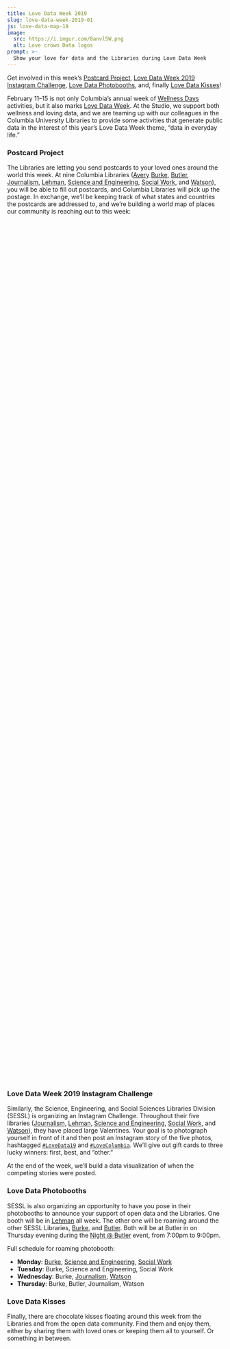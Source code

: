 ```yaml
---
title: Love Data Week 2019
slug: love-data-week-2019-01
js: love-data-map-19
image:
  src: https://i.imgur.com/8anvl5W.png
  alt: Love crown Data logos
prompt: >-
  Show your love for data and the Libraries during Love Data Week
---
```


Get involved in this week’s [Postcard Project](#s-postcard-project), [Love Data
Week 2019 Instagram Challenge](#s-love-data-week-2019-instagram-challenge),
[Love Data Photobooths](#s-love-data-photobooths), and,
finally [Love Data Kisses](#s-love-data-kisses)!

February 11–15 is not only Columbia’s annual week of [Wellness
Days](https://universitylife.columbia.edu/wellness-days-columbia-schedule)
activities, but it also marks [Love Data Week](https://lovedataweek.org/). At
the Studio, we support both wellness and loving data, and we are teaming up
with our colleagues in the Columbia University Libraries to provide some
activities that generate public data in the interest of this year’s Love Data
Week theme, “data in everyday life.”

### Postcard Project

The Libraries are letting you send postcards to your loved ones around the
world this week. At nine Columbia Libraries
([Avery](https://library.columbia.edu/locations/avery.html)
[Burke](https://library.columbia.edu/locations/burke.html),
[Butler](https://library.columbia.edu/locations/butler.html),
[Journalism](https://library.columbia.edu/locations/journalism.html),
[Lehman](https://library.columbia.edu/locations/lehman.html), [Science and
Engineering](https://library.columbia.edu/locations/science-engineering.html),
[Social Work](https://library.columbia.edu/locations/social-work.html), and
[Watson](https://library.columbia.edu/locations/business.html)), you will be
able to fill out postcards, and Columbia Libraries will pick up the postage.
In exchange, we’ll be keeping track of what states and countries the postcards
are addressed to, and we’re building a world map of places our community is
reaching out to this week:

<div id="love-data-map-19" class="mb-3" style="height: 50vh"></div>

### Love Data Week 2019 Instagram Challenge

Similarly, the Science, Engineering, and Social Sciences Libraries Division
(SESSL) is organizing an Instagram Challenge. Throughout their five libraries
([Journalism](https://library.columbia.edu/locations/journalism.html),
[Lehman](https://library.columbia.edu/locations/lehman.html), [Science and
Engineering](https://library.columbia.edu/locations/science-engineering.html),
[Social Work](https://library.columbia.edu/locations/social-work.html), and
[Watson](https://library.columbia.edu/locations/business.html)), they have
placed large Valentines. Your goal is to photograph yourself in front of it
and then post an Instagram story of the five photos, hashtagged
[`#LoveData19`](https://www.instagram.com/explore/tags/lovedata19/) and
[`#LoveColumbia`](https://www.instagram.com/explore/tags/lovecolumbia/). We’ll
give out gift cards to three lucky winners: first, best, and “other.”

At the end of the week, we’ll build a data visualization of when the competing
stories were posted.

### Love Data Photobooths

SESSL is also organizing an opportunity to have you pose in their
photobooths to announce your support of open data and the Libraries.
One booth will be in
[Lehman](https://library.columbia.edu/locations/lehman.html) all week. The
other one will be roaming around the other SESSL Libraries,
[Burke](https://library.columbia.edu/locations/burke.html), and
[Butler](https://library.columbia.edu/locations/butler.html). Both will be at
Butler in on Thursday evening during the [Night @
Butler](https://events.columbia.edu/cal/event/eventView.do?b=de&calPath=%2Fpublic%2Fcals%2FMainCal&guid=CAL-00bb9e25-68a32c67-0168-a4614696-00000965events@columbia.edu&recurrenceId=) event, from 7:00pm to 9:00pm.

Full schedule for roaming photobooth:

* **Monday**: [Burke](https://library.columbia.edu/locations/burke.html),
[Science and Engineering](https://library.columbia.edu/locations/science-engineering.html), [Social
Work](https://library.columbia.edu/locations/social-work.html)
* **Tuesday**: Burke, Science and Engineering, Social Work
* **Wednesday**: Burke, [Journalism](https://library.columbia.edu/locations/journalism.html), [Watson](https://library.columbia.edu/locations/business.html)
* **Thursday**: Burke, Butler, Journalism, Watson

### Love Data Kisses

Finally, there are chocolate kisses floating around this week from the
Libraries and from the open data community. Find them and enjoy them, either
by sharing them with loved ones or keeping them all to yourself. Or something
in between. 
